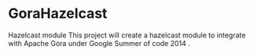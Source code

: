 GoraHazelcast
=============

Hazelcast module
This project will create a hazelcast module to integrate with Apache Gora under Google Summer of code 2014 .
